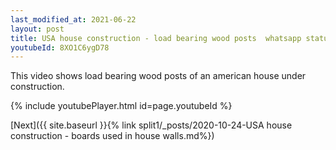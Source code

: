 ```yaml
---
last_modified_at: 2021-06-22
layout: post
title: USA house construction - load bearing wood posts  whatsapp status
youtubeId: 8XO1C6ygD78
---
```


This video shows load bearing wood posts of an american house under construction.

{% include youtubePlayer.html id=page.youtubeId %}

[Next]({{ site.baseurl }}{% link split1/_posts/2020-10-24-USA house construction - boards used in house walls.md%})

